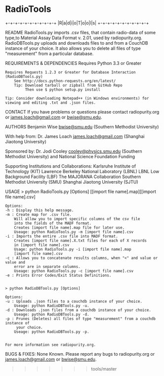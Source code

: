 RadioTools
==========

 +-+-+-+-+-+-+-+-+-+-+
 |R|a|d|i|o|T|o|o|l|s|
 +-+-+-+-+-+-+-+-+-+-+
 
README
	RadioTools.py imports .csv files, that contain radio-data of some type,to Material Assay Data Format v. 2.01, used by radiopurity.org.
	RadioDBTools.py uploads and downloads files to and from a CouchDB instance of your choice. It also allows you to delete all files of 
					type "measurement" from a particular database.

REQUIREMENTS & DEPENDENCIES
	Requires Python 3.3 or Greater
	
	Requires Requests 1.2.3 or Greater for Database Interaction (RadioDBTools.py)
		See http://docs.python-requests.org/en/latest/
		Tip: Download tarball or zipball from GitHub Repo
			 Then use $ python setup.py install
	
	Tip: Consider downloading Notepad++ (in Windows environments) for viewing and editing .txt and .json files.
CONTACT 
	If you have problems or questions please contact radiopurity.org or james.loach@gmail.com or bwise@smu.edu.

AUTHORS
	Benjamin Wise 
	bwise@smu.edu
	(Southern Methodist University)

With help from:
	Dr. James Loach
	james.loach@gmail.com
	(Shanghai Jiaotong University)

Sponsored by:
	Dr. Jodi Cooley
	cooley@physics.smu.edu
	(Southern Methodist University)
	and 
	National Science Foundation Funding

Supporting Institutions and Collaborations:
	Karlsruhe Institute of Technology (KIT)
	Lawrence Berkeley National Laboratory (LBNL)
	LBNL Low Background Facility (LBF)
	The MAJORANA Collaboration
	Southern Methodist University (SMU)
	Shanghai Jiaotong University (SJTU)


USAGE
	> python RadioTools.py [Options] [[import file name].map][[import file name].csv]

	Options:
	-h : Display this help message.
	-m : Create map for .csv file.
		Will allow you to import specific columns of the csv file
		into the fields of the MADF format.
		Creates [import file name].map file for later use.
		Useage: python RadioTools.py -m [import file name].csv
	-i : Imports the entire .csv file into MADF format.
		Creates [import file name].X.txt files for each of X records
		in [import file name].csv
		Usage: python RadioTools.py -i [import file name].map
		[import file name].csv
	-c : Allows you to concatenate results columns, when "<" and value or value and
		error are in separate columns.
		Useage: python RadioTools.py -c [import file name].csv
	-e : Prints Error Codes/Exit Status Definitions.


	> python RadioDBTools.py [Options]

	Options:
	-u : Uploads .json files to a couchdb instance of your choice.
		Useage: python RadioDBTools.py -u.
	-d : Downloads .json files from a couchdb instance of your choice.
		Useage: python RadioDBTools.py -d.
	-p : Prunes (Deletes) all files of type "measurement" from a couchdb instance of
		 your choice.
		Useage: python RadioDBTools.py -p.


	For more information see radiopurity.org.


BUGS & FIXES:
	None Known. Please report any bugs to radiopurity.org or james.loach@gmail.com or bwise@smu.edu.

>>>>>>> tools/master

